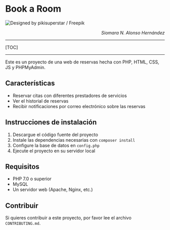 # Book a Room

![Designed by pikisuperstar / Freepik](https://img.freepik.com/vector-gratis/concepto-desarrollo-aplicaciones-ui-ux_52683-48848.jpg?w=1380&t=st=1666018660~exp=1666019260~hmac=1521940c40f0ee2737fd959b8ddba5c519bd8475c2b6e04320d43904dcfc5ce1)

<div style="text-align: right;">
    <p><i>Siomara N. Alonso Hernández</i></p>
</div>
<hr>

[TOC]

---

Este es un proyecto de una web de reservas hecha con PHP, HTML, CSS, JS y PHPMyAdmin.

## Características
- Reservar citas con diferentes prestadores de servicios
- Ver el historial de reservas
- Recibir notificaciones por correo electrónico sobre las reservas

## Instrucciones de instalación
1. Descargue el código fuente del proyecto
2. Instale las dependencias necesarias con `composer install`
3. Configure la base de datos en `config.php`
4. Ejecute el proyecto en su servidor local

## Requisitos
- PHP 7.0 o superior
- MySQL
- Un servidor web (Apache, Nginx, etc.)

## Contribuir
Si quieres contribuir a este proyecto, por favor lee el archivo `CONTRIBUTING.md`.

